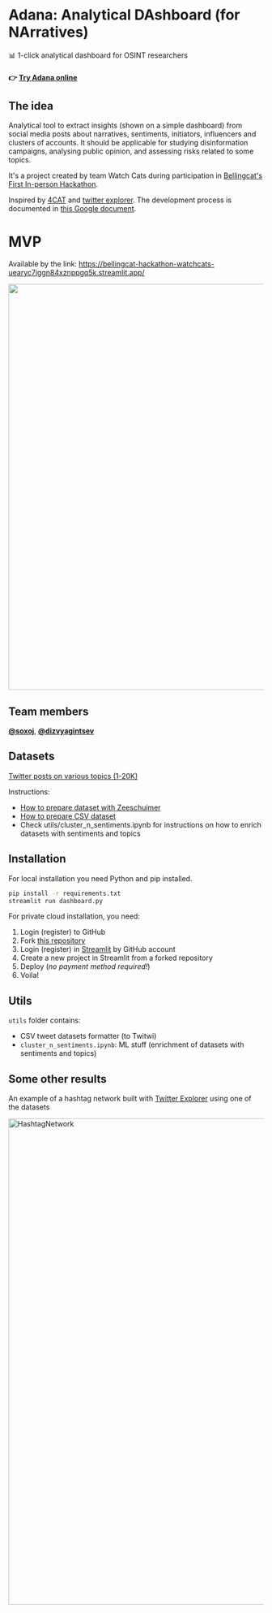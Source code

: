 # Adana: Analytical DAshboard (for NArratives)

📊 1-click analytical dashboard for OSINT researchers

####  👉 [Try Adana online](https://bellingcat-hackathon-watchcats-uearyc7iggn84xznppgq5k.streamlit.app/)

## The idea

Analytical tool to extract insights (shown on a simple dashboard) from social media posts about narratives, sentiments, initiators, influencers and clusters of accounts.
It should be applicable for studying disinformation campaigns, analysing public opinion, and assessing risks related to some topics.

It's a project created by team Watch Cats during participation in [Bellingcat's First In-person Hackathon](https://www.bellingcat.com/bellingcats-first-in-person-hackathon/). 

Inspired by [4CAT](https://4cat.nl/) and [twitter explorer](https://twitterexplorer.org/).
The development process is documented in [this Google document](https://docs.google.com/document/d/10xOgmZmvLM-BJeak-KNXzkx7H5oqnbn834-o94WbM50/edit#heading=h.m0d3jrsts18t).

# MVP

Available by the link: https://bellingcat-hackathon-watchcats-uearyc7iggn84xznppgq5k.streamlit.app/

<p align="center">
  <img src="https://github.com/soxoj/bellingcat-hackathon-watchcats/assets/31013580/f1d86b94-f439-427e-81de-b0f8c88465c1" height="800" />
</p>

## Team members

**[@soxoj](https://soxoj.com/)**, **[@dizvyagintsev](https://github.com/dizvyagintsev)**

## Datasets

[Twitter posts on various topics (1-20K)](https://drive.google.com/drive/u/0/folders/1GtUZkfD0cZ2xBBZ3FiDpH1Cgw_u-m1wh)

Instructions:
- [How to prepare dataset with Zeeschuimer](https://docs.google.com/document/d/19MAiqX7Vx1FcNJ44K-vSdnKDVC5gcFwtrSQiewnwW8A/edit)
- [How to prepare CSV dataset](https://docs.google.com/document/d/1TTulgfIhSEZRQODRem9ufJWXZ7tGJdHEVYSVk8Teit4/edit)
- Check utils/cluster_n_sentiments.ipynb for instructions on how to enrich datasets with sentiments and topics

## Installation

For local installation you need Python and pip installed.
```sh
pip install -r requirements.txt
streamlit run dashboard.py
```

For private cloud installation, you need:
1. Login (register) to GitHub
2. Fork [this repository](https://github.com/soxoj/bellingcat-hackathon-watchcats/fork)
3. Login (register) in [Streamlit](https://streamlit.io/) by GitHub account
4. Create a new project in Streamlit from a forked repository
5. Deploy (*no payment method required!*)
6. Voila!

## Utils

`utils` folder contains:
- CSV tweet datasets formatter (to Twitwi)
- `cluster_n_sentiments.ipynb`: ML stuff (enrichment of datasets with sentiments and topics)

## Some other results

An example of a hashtag network built with [Twitter Explorer](https://twitterexplorer.org/) using one of the datasets

<img width="958" alt="HashtagNetwork" src="https://github.com/soxoj/bellingcat-hackathon-watchcats/assets/31013580/6327e7dd-ceb1-4f26-a5b4-6961dae5957b">

